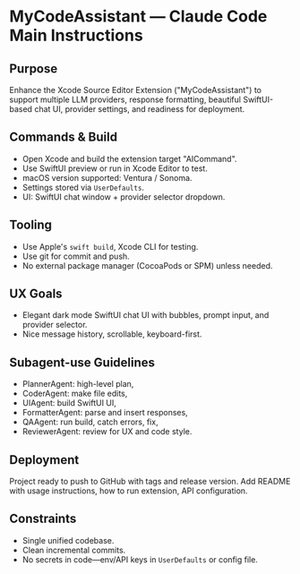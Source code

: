 # MyCodeAssistant — Claude Code Main Instructions

## Purpose
Enhance the Xcode Source Editor Extension ("MyCodeAssistant") to support multiple LLM providers, response formatting, beautiful SwiftUI-based chat UI, provider settings, and readiness for deployment.

## Commands & Build
- Open Xcode and build the extension target "AICommand".
- Use SwiftUI preview or run in Xcode Editor to test.
- macOS version supported: Ventura / Sonoma.
- Settings stored via `UserDefaults`.
- UI: SwiftUI chat window + provider selector dropdown.

## Tooling
- Use Apple's `swift build`, Xcode CLI for testing.
- Use git for commit and push.
- No external package manager (CocoaPods or SPM) unless needed.

## UX Goals
- Elegant dark mode SwiftUI chat UI with bubbles, prompt input, and provider selector.
- Nice message history, scrollable, keyboard-first.

## Subagent-use Guidelines
- PlannerAgent: high-level plan,
- CoderAgent: make file edits,
- UIAgent: build SwiftUI UI,
- FormatterAgent: parse and insert responses,
- QAAgent: run build, catch errors, fix,
- ReviewerAgent: review for UX and code style.

## Deployment
Project ready to push to GitHub with tags and release version. Add README with usage instructions, how to run extension, API configuration.

## Constraints
- Single unified codebase.
- Clean incremental commits.
- No secrets in code—env/API keys in `UserDefaults` or config file.